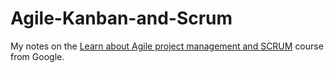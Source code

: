 # Agile-Kanban-and-Scrum
My notes on the [Learn about Agile project management and SCRUM](https://learndigital.withgoogle.com/digitalgarage/course/learn-about-agile-project-management-and-scrum) course from Google.
